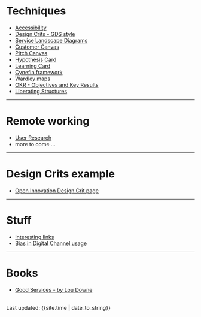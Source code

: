 

# Techniques

- [Accessibility ](https://scotentsd.github.io/a11y/)
- [Design Crits - GDS style](crits/)
- [Service Landscape Diagrams](/techniques/landscape.md)
- [Customer Canvas](/techniques/CustomerCanvasV3.pdf)
- [Pitch Canvas](/techniques/PitchCanvasV3.pdf)
- [Hypothesis Card](/techniques/HypothesisCardV2.pdf)
- [Learning Card](/techniques/LearningCardV2.pdf)
- [Cynefin framework](/techniques/cynefin.md)
- [Wardley maps](/techniques/wardley.md)
- [OKR - Objectives and Key Results](/techniques/OKR.md)
- [Liberating Structures](/techniques/LS.md)

---

# Remote working
- [User Research](remote/user-research)
- more to come ...

---

# Design Crits example
- [Open Innovation Design Crit page](crits/openinnovation)

---

# Stuff

- [Interesting links](interesting.md)
- [Bias in Digital Channel usage](bias.md)

---

# Books

- [Good Services - by Lou Downe](good-services-book.md)

<br>
<div>Last updated: {{site.time | date_to_string}}</div>
